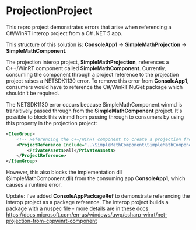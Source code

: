 # ProjectionProject

This repro project demonstrates errors that arise when referencing a C#/WinRT interop project from a C# .NET 5 app.

This structure of this solution is: **ConsoleApp1** -> **SimpleMathProjection** -> **SimpleMathComponent**.

The projection interop project, **SimpleMathProjection**, references a C++/WinRT component called **SimpleMathComponent**. Currently, consuming the component through a project reference to the projection project raises a NETSDK1130 error. To remove this error from **ConsoleApp1**, consumers would have to reference the C#/WinRT NuGet package which shouldn't be required.

The NETSDK1130 error occurs because SimpleMathComponent.winmd is transitively passed through from the **SimpleMathComponent** project. It's possible to block this winmd from passing through to consumers by using this property in the projection project:

```xml
<ItemGroup>
    <!-- Referencing the C++/WinRT component to create a projection from -->
    <ProjectReference Include="..\SimpleMathComponent\SimpleMathComponent.vcxproj">
        <PrivateAssets>all</PrivateAssets>
    </ProjectReference>  
</ItemGroup>
 ```
 
 However, this also blocks the implementation dll (SimpleMathComponent.dll) from the consuming app **ConsoleApp1**, which causes a runtime error.
 
 Update: I've added **ConsoleAppPackageRef** to demonstrate referencing the interop project as a package reference. The interop project builds a package with a nuspec file - more details are in these docs: https://docs.microsoft.com/en-us/windows/uwp/csharp-winrt/net-projection-from-cppwinrt-component
